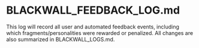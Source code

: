 # BLACKWALL_FEEDBACK_LOG.md

This log will record all user and automated feedback events, including which fragments/personalities were rewarded or penalized. All changes are also summarized in BLACKWALL_LOGS.md.
